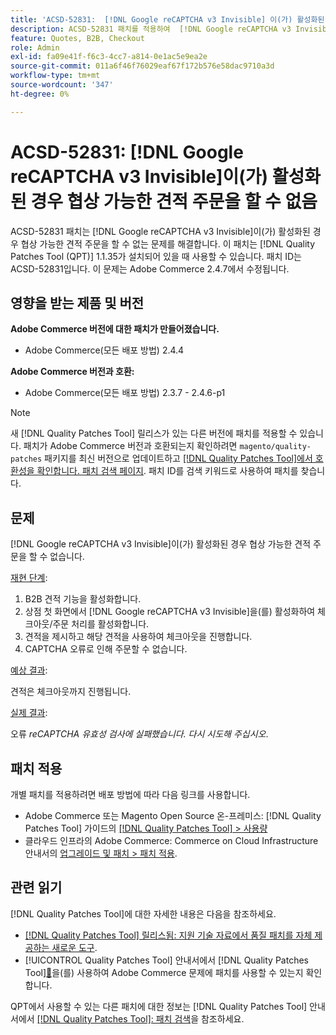 ```yaml
---
title: 'ACSD-52831:  [!DNL Google reCAPTCHA v3 Invisible] 이(가) 활성화된 경우 협상 가능한 견적 주문을 할 수 없음'
description: ACSD-52831 패치를 적용하여  [!DNL Google reCAPTCHA v3 Invisible] 이(가) 활성화된 경우 협상 가능한 견적 주문을 할 수 없는 Adobe Commerce 문제를 해결합니다.
feature: Quotes, B2B, Checkout
role: Admin
exl-id: fa09e41f-f6c3-4cc7-a814-0e1ac5e9ea2e
source-git-commit: 011a6f46f76029eaf67f172b576e58dac9710a3d
workflow-type: tm+mt
source-wordcount: '347'
ht-degree: 0%

---
```


# ACSD-52831: [!DNL Google reCAPTCHA v3 Invisible]이(가) 활성화된 경우 협상 가능한 견적 주문을 할 수 없음

ACSD-52831 패치는 [!DNL Google reCAPTCHA v3 Invisible]이(가) 활성화된 경우 협상 가능한 견적 주문을 할 수 없는 문제를 해결합니다. 이 패치는 [!DNL Quality Patches Tool (QPT)] 1.1.35가 설치되어 있을 때 사용할 수 있습니다. 패치 ID는 ACSD-52831입니다. 이 문제는 Adobe Commerce 2.4.7에서 수정됩니다.

## 영향을 받는 제품 및 버전

**Adobe Commerce 버전에 대한 패치가 만들어졌습니다.**

* Adobe Commerce(모든 배포 방법) 2.4.4

**Adobe Commerce 버전과 호환:**

* Adobe Commerce(모든 배포 방법) 2.3.7 - 2.4.6-p1

>[!NOTE]
>
>새 [!DNL Quality Patches Tool] 릴리스가 있는 다른 버전에 패치를 적용할 수 있습니다. 패치가 Adobe Commerce 버전과 호환되는지 확인하려면 `magento/quality-patches` 패키지를 최신 버전으로 업데이트하고 [[!DNL Quality Patches Tool]에서 호환성을 확인합니다. 패치 검색 페이지](https://experienceleague.adobe.com/tools/commerce-quality-patches/index.html?lang=ko). 패치 ID를 검색 키워드로 사용하여 패치를 찾습니다.

## 문제

[!DNL Google reCAPTCHA v3 Invisible]이(가) 활성화된 경우 협상 가능한 견적 주문을 할 수 없습니다.

<u>재현 단계</u>:

1. B2B 견적 기능을 활성화합니다.
1. 상점 첫 화면에서 [!DNL Google reCAPTCHA v3 Invisible]을(를) 활성화하여 체크아웃/주문 처리를 활성화합니다.
1. 견적을 제시하고 해당 견적을 사용하여 체크아웃을 진행합니다.
1. CAPTCHA 오류로 인해 주문할 수 없습니다.

<u>예상 결과</u>:

견적은 체크아웃까지 진행됩니다.

<u>실제 결과</u>:

오류 *reCAPTCHA 유효성 검사에 실패했습니다. 다시 시도해 주십시오*.

## 패치 적용

개별 패치를 적용하려면 배포 방법에 따라 다음 링크를 사용합니다.

* Adobe Commerce 또는 Magento Open Source 온-프레미스: [!DNL Quality Patches Tool] 가이드의 [[!DNL Quality Patches Tool] > 사용량](/help/tools/quality-patches-tool/usage.md)
* 클라우드 인프라의 Adobe Commerce: Commerce on Cloud Infrastructure 안내서의 [업그레이드 및 패치 > 패치 적용](https://experienceleague.adobe.com/docs/commerce-cloud-service/user-guide/develop/upgrade/apply-patches.html?lang=ko).

## 관련 읽기

[!DNL Quality Patches Tool]에 대한 자세한 내용은 다음을 참조하세요.

* [[!DNL Quality Patches Tool] 릴리스됨: 지원 기술 자료에서 품질 패치를 자체 제공하는 새로운 도구](https://experienceleague.adobe.com/ko/docs/commerce-operations/tools/quality-patches-tool/quality-patches-tool-to-self-serve-quality-patches).
* [!UICONTROL Quality Patches Tool] 안내서에서  [!DNL Quality Patches Tool][&#128279;](/help/tools/quality-patches-tool/patches-available-in-qpt/check-patch-for-magento-issue-with-magento-quality-patches.md)을(를) 사용하여 Adobe Commerce 문제에 패치를 사용할 수 있는지 확인합니다.


QPT에서 사용할 수 있는 다른 패치에 대한 정보는 [!DNL Quality Patches Tool] 안내서에서 [[!DNL Quality Patches Tool]: 패치 검색](https://experienceleague.adobe.com/tools/commerce-quality-patches/index.html?lang=ko)을 참조하세요.
